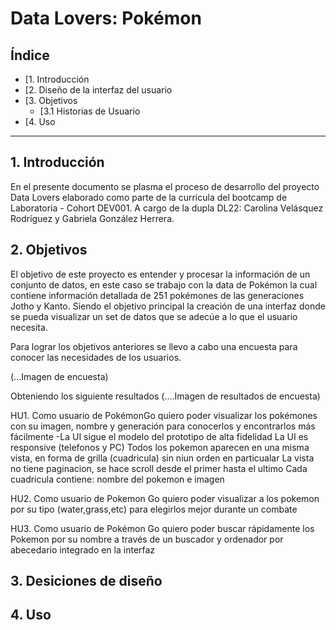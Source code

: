 # Data Lovers: Pokémon


<!-- así como una introducción a la aplicación
decisiones de diseño que tomaron.
uso de tu aplicación web – funcionalidad
Esta aplicación web, puede ser adaptada a cualquier estilo, requerimientos y compañía,  -->


## Índice

* [1. Introducción
* [2. Diseño de la interfaz del usuario
* [3. Objetivos
  * [3.1 Historias de Usuario 
* [4. Uso

***

## 1. Introducción
En el presente documento se plasma el proceso de desarrollo del proyecto Data Lovers elaborado como parte de la curricula del bootcamp de Laboratoria - Cohort DEV001. A cargo de la dupla DL22: Carolina Velásquez Rodríguez y Gabriela González Herrera.


## 2. Objetivos
El objetivo de este proyecto es entender y procesar la información de un conjunto de datos, en este caso se trabajo con la data de Pokémon la cual contiene información detallada de 251 pokémones de las generaciones Jotho y Kanto. Siendo el objetivo principal la creación de una interfaz donde se pueda visualizar  un set de datos que se adecúe a lo que el usuario necesita.

Para lograr los objetivos anteriores se llevo a cabo una encuesta para conocer las necesidades de los usuarios.

(...Imagen de encuesta)



Obteniendo los siguiente resultados
(....Imagen de resultados de encuesta)


HU1. Como usuario de PokémonGo quiero poder visualizar los pokémones con su imagen, nombre y generación para conocerlos y encontrarlos más fácilmente
    -La UI sigue el modelo del prototipo de alta fidelidad
La UI es responsive (telefonos y PC)
Todos los pokemon aparecen en una misma vista, en forma de grilla (cuadricula) sin niun orden en particualar
La vista no tiene paginacion, se hace scroll  desde el primer hasta el ultimo 
Cada cuadricula contiene: nombre del pokemon e imagen

HU2. Como usuario de Pokemon Go quiero poder visualizar a los pokemon por su tipo (water,grass,etc) para elegirlos mejor durante un combate

HU3. Como usuario de Pokémon Go quiero poder buscar rápidamente los Pokemon por su nombre a través de un buscador y ordenador por abecedario integrado en la interfaz










## 3. Desiciones de diseño










## 4. Uso




